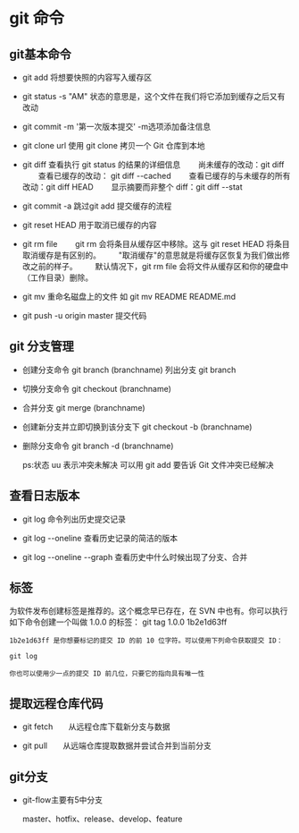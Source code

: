 # git 命令
 
 ## git基本命令
    
- git add 将想要快照的内容写入缓存区

- git status -s "AM" 状态的意思是，这个文件在我们将它添加到缓存之后又有改动

- git commit -m '第一次版本提交' -m选项添加备注信息

- git clone url 使用 git clone 拷贝一个 Git 仓库到本地

- git diff 查看执行 git status 的结果的详细信息
　　尚未缓存的改动：git diff
　　查看已缓存的改动： git diff --cached
　　查看已缓存的与未缓存的所有改动：git diff HEAD
　　显示摘要而非整个 diff：git diff --stat
- git commit -a 跳过git add 提交缓存的流程 

- git reset HEAD 用于取消已缓存的内容

- git rm file 
　　git rm 会将条目从缓存区中移除。这与 git reset HEAD 将条目取消缓存是有区别的。
　　"取消缓存"的意思就是将缓存区恢复为我们做出修改之前的样子。
　　默认情况下，git rm file 会将文件从缓存区和你的硬盘中（工作目录）删除。

- git mv 重命名磁盘上的文件 如 git mv README README.md

- git push -u origin master 提交代码

## git 分支管理

- 创建分支命令 git branch (branchname) 列出分支 git branch

- 切换分支命令 git checkout (branchname)

- 合并分支 git merge (branchname)

- 创建新分支并立即切换到该分支下 git checkout -b (branchname)

- 删除分支命令 git branch -d (branchname)

    ps:状态 uu 表示冲突未解决 可以用 git add 要告诉 Git 文件冲突已经解决

## 查看日志版本

- git log 命令列出历史提交记录

- git log --oneline 查看历史记录的简洁的版本

- git log --oneline --graph 查看历史中什么时候出现了分支、合并

## 标签

为软件发布创建标签是推荐的。这个概念早已存在，在 SVN 中也有。你可以执行如下命令创建一个叫做 1.0.0 的标签：
    git tag 1.0.0 1b2e1d63ff

    1b2e1d63ff 是你想要标记的提交 ID 的前 10 位字符。可以使用下列命令获取提交 ID：

    git log

    你也可以使用少一点的提交 ID 前几位，只要它的指向具有唯一性

## 提取远程仓库代码

- git fetch　　从远程仓库下载新分支与数据

- git pull　　从远端仓库提取数据并尝试合并到当前分支

##  git分支

- git-flow主要有5中分支

    master、hotfix、release、develop、feature